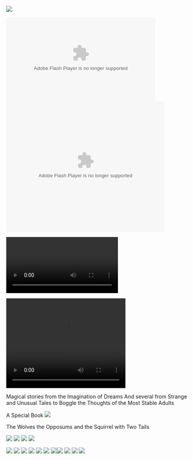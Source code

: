 

![](images/sometrainTT.png)

<object width="400" height="224" >
<param name="allowfullscreen" value="true" />
<param name="allowscriptaccess" value="always" />
<param name="movie" value="https://www.kidsbooksandfun.com/Videos/racoon.mp4" />
<embed src="https://www.kidsbooksandfun.com/Video/racoon.mp4" type="application/x-shockwave-flash"
allowscriptaccess="always" allowfullscreen="true" width="400" height="224">
</object>

<object width="425" height="350">
  <param name="movie" value="https://www.kidsbooksandfun.com/Videos/racoon.mp4" />
  <param name="wmode" value="transparent" />
  <embed src="https://www.kidsbooksandfun.com/Videos/racoon.mp4"
         type="application/x-shockwave-flash"
         wmode="transparent" width="425" height="350" />
</object>

![](Videos/recoon.mp4)

<video width="320" height="240" controls>
<source src=https://kidsbooksandfun.com/C:\Users\lfern\Videos\racoon.mp4" type="Video/mp4">
</video> 
      
Magical stories from the Imagination of Dreams
And several from Strange and Unusual Tales to Boggle the Thoughts of the Most Stable Adults

A Special Book
![](images/wolves.png)

The Wolves the Opposums and the Squirrel with Two Tails

![](images/RingofSkeletons.jpg) ![](images/curse.jpg) ![](images/Bridge1.jpg) ![](images/godivawhata.jpg)

![](images/lady.jpg) ![](images/searchblackrose.jpg) ![](images/wizard.jpg) ![](images/tomturkey.jpg) 
![](images/unicorns.jpg)  ![](images/treasure.jpg) ![](images/summer.jpg)![](images/blackcats.jpg)
![](images/skeleton.png) ![](images/shipBirds.png) ![](images/cattmouseM.png)
